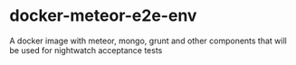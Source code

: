 # docker-meteor-e2e-env

A docker image with meteor, mongo, grunt and other components that will be used for nightwatch acceptance tests
